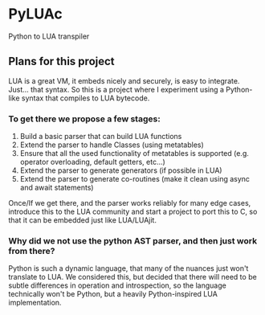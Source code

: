 # PyLUAc
Python to LUA transpiler

## Plans for this project
LUA is a great VM, it embeds nicely and securely, is easy to integrate. Just... that syntax.
So this is a project where I experiment using a Python-like syntax that compiles to LUA bytecode.

### To get there we propose a few stages:

1. Build a basic parser that can build LUA functions
2. Extend the parser to handle Classes (using metatables)
3. Ensure that all the used functionality of metatables is supported (e.g. operator overloading, default getters, etc...)
4. Extend the parser to generate generators (if possible in LUA)
5. Extend the parser to generate co-routines (make it clean using async and await statements)

Once/If we get there, and the parser works reliably for many edge cases, introduce this to the LUA community and start a project to port this to C, so that it can be embedded just like LUA/LUAjit.

### Why did we not use the python AST parser, and then just work from there?

Python is such a dynamic language, that many of the nuances just won't translate to LUA. We considered this, but decided that there will need to be subtle differences in operation and introspection, so the language technically won't be Python, but a heavily Python-inspired LUA implementation.
